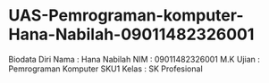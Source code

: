 # UAS-Pemrograman-komputer-Hana-Nabilah-09011482326001

Biodata Diri
Nama       : Hana Nabilah
NIM        : 09011482326001
M.K Ujian  : Pemrograman Komputer SKU1
Kelas      : SK Profesional
